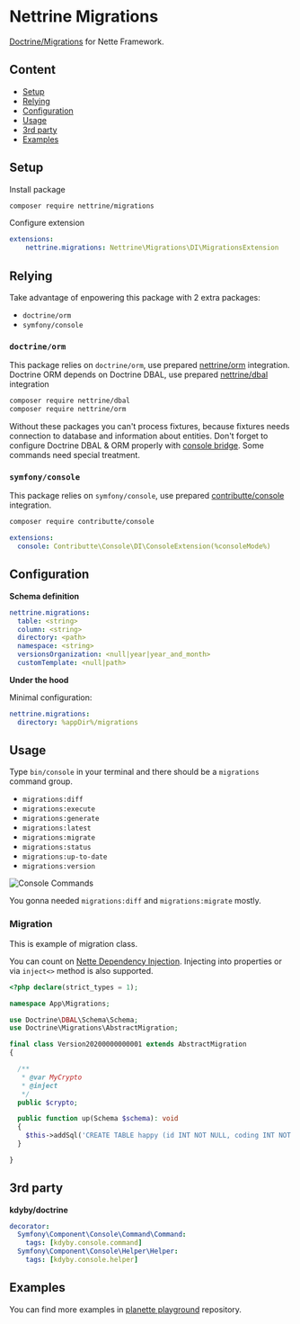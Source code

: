 # Nettrine Migrations

[Doctrine/Migrations](https://www.doctrine-project.org/projects/migrations.html) for Nette Framework.

## Content

- [Setup](#setup)
- [Relying](#relying)
- [Configuration](#configuration)
- [Usage](#usage)
- [3rd party](#3rd-party)
- [Examples](#examples)

## Setup

Install package

```bash
composer require nettrine/migrations
```

Configure extension

```yaml
extensions:
    nettrine.migrations: Nettrine\Migrations\DI\MigrationsExtension
```


## Relying

Take advantage of enpowering this package with 2 extra packages:

- `doctrine/orm`
- `symfony/console`


### `doctrine/orm`

This package relies on `doctrine/orm`, use prepared [nettrine/orm](https://github.com/nettrine/orm) integration.
Doctrine ORM depends on Doctrine DBAL, use prepared [nettrine/dbal](https://github.com/nettrine/dbal) integration

```bash
composer require nettrine/dbal
composer require nettrine/orm
```

Without these packages you can't process fixtures, because fixtures needs connection to database and information about entities. Don't forget to configure Doctrine DBAL & ORM properly with [console bridge](https://github.com/nettrine/orm/tree/master/.docs#console-bridge). Some commands need special treatment.


### `symfony/console`

This package relies on `symfony/console`, use prepared [contributte/console](https://github.com/contributte/console) integration.

```bash
composer require contributte/console
```

```yaml
extensions:
  console: Contributte\Console\DI\ConsoleExtension(%consoleMode%)
```


## Configuration

**Schema definition**

```yaml
nettrine.migrations:
  table: <string>
  column: <string>
  directory: <path>
  namespace: <string>
  versionsOrganization: <null|year|year_and_month>
  customTemplate: <null|path>
```

**Under the hood**

Minimal configuration:

```yaml
nettrine.migrations:
  directory: %appDir%/migrations
```


## Usage

Type `bin/console` in your terminal and there should be a `migrations` command group.

- `migrations:diff`
- `migrations:execute`
- `migrations:generate`
- `migrations:latest`
- `migrations:migrate`
- `migrations:status`
- `migrations:up-to-date`
- `migrations:version`

![Console Commands](https://raw.githubusercontent.com/nettrine/migrations/master/.docs/assets/console.png)

You gonna needed `migrations:diff` and `migrations:migrate` mostly.


### Migration

This is example of migration class.

You can count on [Nette Dependency Injection](https://doc.nette.org/en/3.0/dependency-injection).
Injecting into properties or via `inject<>` method is also supported.

```php
<?php declare(strict_types = 1);

namespace App\Migrations;

use Doctrine\DBAL\Schema\Schema;
use Doctrine\Migrations\AbstractMigration;

final class Version20200000000001 extends AbstractMigration
{

  /**
   * @var MyCrypto
   * @inject
   */
  public $crypto;

  public function up(Schema $schema): void
  {
    $this->addSql('CREATE TABLE happy (id INT NOT NULL, coding INT NOT NULL, PRIMARY KEY(id))');
  }

}
```


## 3rd party

**kdyby/doctrine**

```yaml
decorator:
  Symfony\Component\Console\Command\Command:
    tags: [kdyby.console.command]
  Symfony\Component\Console\Helper\Helper:
    tags: [kdyby.console.helper]
```


## Examples

You can find more examples in [planette playground](https://github.com/planette/playground) repository.
